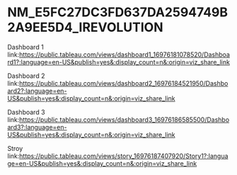 # NM_E5FC27DC3FD637DA2594749B2A9EE5D4_IREVOLUTION

Dashboard 1 link:https://public.tableau.com/views/dashboard1_16976181078520/Dashboard1?:language=en-US&publish=yes&:display_count=n&:origin=viz_share_link

Dashboard 2 link:https://public.tableau.com/views/dashboard2_16976184521950/Dashboard2?:language=en-US&publish=yes&:display_count=n&:origin=viz_share_link

Dashboard 3 link:https://public.tableau.com/views/dashboard3_16976186585500/Dashboard3?:language=en-US&publish=yes&:display_count=n&:origin=viz_share_link

Stroy link:https://public.tableau.com/views/story_16976187407920/Story1?:language=en-US&publish=yes&:display_count=n&:origin=viz_share_link


